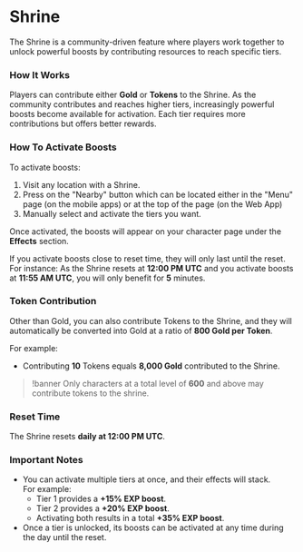 # Shrine

The Shrine is a community-driven feature where players work together to unlock powerful boosts by contributing resources to reach specific tiers.

### How It Works

Players can contribute either **Gold** or **Tokens** to the Shrine. As the community contributes and reaches higher tiers, increasingly powerful boosts become available for activation. Each tier requires more contributions but offers better rewards.

### How To Activate Boosts

To activate boosts:
1. Visit any location with a Shrine.
2. Press on the "Nearby" button which can be located either in the "Menu" page (on the mobile apps) or at the top of the page (on the Web App)
2. Manually select and activate the tiers you want.

Once activated, the boosts will appear on your character page under the **Effects** section.

 If you activate boosts close to reset time, they will only last until the reset. For instance: As the Shrine resets at **12:00 PM UTC** and you activate boosts at **11:55 AM UTC**, you will only benefit for __5__ minutes.


### Token Contribution

Other than Gold, you can also contribute Tokens to the Shrine, and they will automatically be converted into Gold at a ratio of **800 Gold per Token**.  

For example:
- Contributing **10** Tokens equals **8,000 Gold** contributed to the Shrine.

>!banner Only characters at a total level of **600** and above may contribute tokens to the shrine.

### Reset Time

The Shrine resets **daily at 12:00 PM UTC**.

### Important Notes
- You can activate multiple tiers at once, and their effects will stack.  
  For example:
  - Tier 1 provides a **+15% EXP boost**.
  - Tier 2 provides a **+20% EXP boost**.
  - Activating both results in a total **+35% EXP boost**.
- Once a tier is unlocked, its boosts can be activated at any time during the day until the reset.
